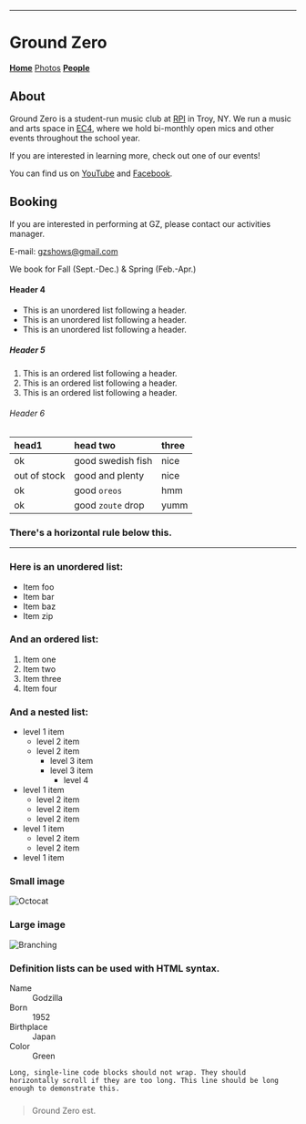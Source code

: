 ---
# Ground Zero

**[Home](./index.html)** [Photos](./photos.html) **[People](./members.html)**

## About

Ground Zero is a student-run music club at [RPI](https://www.rpi.edu) in Troy, NY. We run a music and arts space in [EC4](https://goo.gl/maps/TicP5Nam3wT1xrmH8), where we hold bi-monthly open mics and other events throughout the school year.

If you are interested in learning more, check out one of our events!

You can find us on [YouTube](https://www.youtube.com/user/groundzerobasement) and [Facebook](https://www.facebook.com/groups/970264556341377/).

## Booking

If you are interested in performing at GZ, please contact our activities manager.

E-mail: gzshows@gmail.com

We book for Fall (Sept.-Dec.) & Spring (Feb.-Apr.)


#### Header 4

*   This is an unordered list following a header.
*   This is an unordered list following a header.
*   This is an unordered list following a header.

##### Header 5

1.  This is an ordered list following a header.
2.  This is an ordered list following a header.
3.  This is an ordered list following a header.

###### Header 6

| head1        | head two          | three |
|:-------------|:------------------|:------|
| ok           | good swedish fish | nice  |
| out of stock | good and plenty   | nice  |
| ok           | good `oreos`      | hmm   |
| ok           | good `zoute` drop | yumm  |

### There's a horizontal rule below this.

* * *

### Here is an unordered list:

*   Item foo
*   Item bar
*   Item baz
*   Item zip

### And an ordered list:

1.  Item one
1.  Item two
1.  Item three
1.  Item four

### And a nested list:

- level 1 item
  - level 2 item
  - level 2 item
    - level 3 item
    - level 3 item
      - level 4
- level 1 item
  - level 2 item
  - level 2 item
  - level 2 item
- level 1 item
  - level 2 item
  - level 2 item
- level 1 item

### Small image

![Octocat](https://github.githubassets.com/images/icons/emoji/octocat.png)

### Large image

![Branching](https://guides.github.com/activities/hello-world/branching.png)


### Definition lists can be used with HTML syntax.

<dl>
<dt>Name</dt>
<dd>Godzilla</dd>
<dt>Born</dt>
<dd>1952</dd>
<dt>Birthplace</dt>
<dd>Japan</dd>
<dt>Color</dt>
<dd>Green</dd>
</dl>

```
Long, single-line code blocks should not wrap. They should horizontally scroll if they are too long. This line should be long enough to demonstrate this.
```
#####

> Ground Zero est. 
